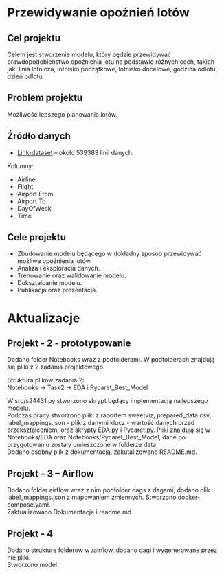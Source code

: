 ﻿# Przewidywanie opoźnień lotów
## Cel projektu
 Celem jest stworzenie modelu, który będzie przewidywać prawdopodobieństwo opóźnienia lotu na podstawie różnych cech, takich jak: linia lotnicza, lotnisko początkowe, lotnisko docelowe, godzina odlotu, dzień odlotu.
## Problem projektu
 Możliwość lepszego planowania lotów.
## Źródło danych
- [Link-dataset] – około 539383 linii danych.
    
Kolumny:  
- Airline  
- Flight  
- Airport From  
- Airport To  
- DayOfWeek  
- Time  
## Cele projektu
 - Zbudowanie modelu będącego w dokładny sposób przewidywać możliwe opóźnienia lotów.  
 - Analiza i eksploracja danych.  
 - Trenowanie oraz walidowanie modelu.  
 - Dokształcanie modelu.  
 -  Publikacja oraz prezentacja.  

# Aktualizacje
## Projekt - 2 - prototypowanie
Dodano folder Notebooks wraz z podfolderami. W podfolderach znajdują się pliki z 2 zadania projektowego.  

Struktura plików zadania 2:  
Notebooks -> Task2 -> EDA i Pycaret_Best_Model  

W src/s24431.py stworzono skrypt będący implementacją najlepszego modelu.  
Podczas pracy stworzono pliki z raportem sweetviz, prepared_data.csv, label_mappings.json - plik z danymi klucz - wartość danych przed przekształceniem,
oraz skrypty EDA.py i Pycaret.py. Pliki znajdują się w Notebooks/EDA oraz Notebooks/Pycaret_Best_Model, dane po przygotowaniu zostały umieszczone w folderze data.    
Dodano osobny plik z dokumentacją, zakutalizowano README.md.

## Projekt – 3 – Airflow  
Dodano folder airflow wraz z nim podfolder dags z dagami, dodano plik label_mappings.json z mapowaniem zmiennych. Stworzono docker-compose.yaml.  
Zaktualizowano Dokumentacje i readme.md

## Projekt - 4 
Dodano strukture folderow w /airflow, dodano dagi i wygenerowane przez nie pliki.  
Stworzono model.

[Link-dataset]: https://www.kaggle.com/datasets/jimschacko/airlines-dataset-to-predict-a-delay


